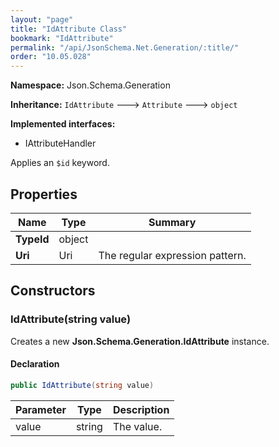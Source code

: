 ```yaml
---
layout: "page"
title: "IdAttribute Class"
bookmark: "IdAttribute"
permalink: "/api/JsonSchema.Net.Generation/:title/"
order: "10.05.028"
---
```

**Namespace:** Json.Schema.Generation

**Inheritance:**
`IdAttribute`
 🡒 
`Attribute`
 🡒 
`object`

**Implemented interfaces:**

- IAttributeHandler

Applies an `$id` keyword.

## Properties

| Name | Type | Summary |
|---|---|---|
| **TypeId** | object |  |
| **Uri** | Uri | The regular expression pattern. |

## Constructors

### IdAttribute(string value)

Creates a new **Json.Schema.Generation.IdAttribute** instance.

#### Declaration

```c#
public IdAttribute(string value)
```

| Parameter | Type | Description |
|---|---|---|
| value | string | The value. |


